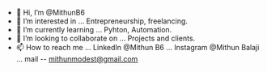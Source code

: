 - 👋 Hi, I’m @MithunB6
- 👀 I’m interested in ... Entrepreneurship, freelancing.
- 🌱 I’m currently learning ... Pyhton, Automation.
- 💞️ I’m looking to collaborate on ... Projects and clients.
- 📫 How to reach me ... LinkedIn @Mithun B6 ... Instagram @Mithun Balaji ... mail -- mithunmodest@gmail.com

<!---
MithunB-github/MithunB-github is a ✨ special ✨ repository because its `README.md` (this file) appears on your GitHub profile.
You can click the Preview link to take a look at your changes.
--->
